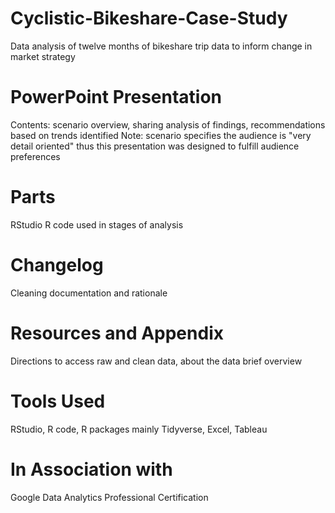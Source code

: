 # Cyclistic-Bikeshare-Case-Study
Data analysis of twelve months of bikeshare trip data to inform change in market strategy 
# PowerPoint Presentation
Contents: scenario overview, sharing analysis of findings, recommendations based on trends identified
Note: scenario specifies the audience is "very detail oriented" thus this presentation was designed to fulfill audience preferences 
# Parts 
RStudio R code used in stages of analysis
# Changelog
Cleaning documentation and rationale
# Resources and Appendix
Directions to access raw and clean data, about the data brief overview 
# Tools Used
RStudio, R code, R packages mainly Tidyverse, Excel, Tableau
# In Association with
Google Data Analytics Professional Certification
